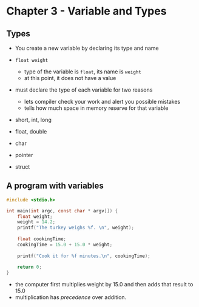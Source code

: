 # Chapter 3 - Variable and Types

## Types

-   You create a new variable by declaring its type and name
-   `float weight`
    -   type of the variable is `float`, its name is `weight`
    -   at this point, it does not have a value

-   must declare the type of each variable for two reasons
    -   lets compiler check your work and alert you possible mistakes
    -   tells how much space in memory reserve for that variable
-   short, int, long
-   float, double
-   char
-   pointer
-   struct



## A program with variables

```c
#include <stdio.h>

int main(int argc, const char * argv[]) {
	float weight;
	weight = 14.2;
	printf("The turkey weighs %f. \n", weight);
	
	float cookingTime;
	cookingTime = 15.0 + 15.0 * weight;
	
	printf("Cook it for %f minutes.\n", cookingTime);
	
	return 0;
}

```

-   the computer first multiplies weight by 15.0 and then adds that result to 15.0
-   multiplication has *precedence* over addition.